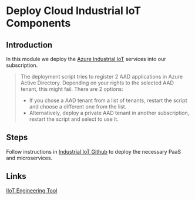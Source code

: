 # Deploy Cloud Industrial IoT Components

## Introduction

In this module we deploy the [Azure Industrial IoT](https://github.com/Azure/Industrial-IoT) services into our subscription.

> The deployment script tries to register 2 AAD applications in Azure Active Directory. Depending on your rights to the selected AAD tenant, this might fail. There are 2 options:
>
> * If you chose a AAD tenant from a list of tenants, restart the script and choose a different one from the list.
> * Alternatively, deploy a private AAD tenant in another subscription, restart the script and select to use it.

## Steps

Follow instructions in [Industrial IoT Github](https://github.com/Azure/Industrial-IoT/blob/master/docs/howto-deploy-microservices.md) to deploy the necessary PaaS and microservices.

## Links
[IIoT Engineering Tool](https://github.com/dacolgit/IIot-EngTool)